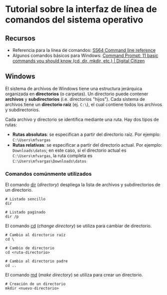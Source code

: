 # Tutorial sobre la interfaz de línea de comandos del sistema operativo

## Recursos
- Referencia para la línea de comandos: [SS64 Command line reference](https://ss64.com/)
- Algunos comandos básicos para Windows: [Command Prompt: 11 basic commands you should know (cd, dir, mkdir, etc.) | Digital Citizen](https://www.digitalcitizen.life/command-prompt-how-use-basic-commands)

## Windows
El sistema de archivos de Windows tiene una estructura jerárquica organizada en **directorios** (o carpetas). Un directorio puede contener **archivos** y **subdirectorios** (i.e. directorios "hijos"). Cada sistema de archivos tiene un **directorio raíz** (ej. ```C:\```), el cual contiene todos los archivos y subdirectorios.

Cada archivo y directorio se identifica mediante una ruta. Hay dos tipos de rutas:
- **Rutas absolutas**: se especifican a partir del directorio raíz. Por ejemplo: ```C:\Users\mfvargas```
- **Rutas relativas**: se especificar a partir del directorio actual. Por ejemplo: ```Downloads\datos```; en este caso, si el directorio actual es ```C:\Users\mfvargas```, la ruta completa es ```C:\Users\mfvargas\Downloads\datos```

### Comandos comúnmente utilizados
El comando [dir](https://ss64.com/nt/dir.html) (*directory*) despliega la lista de archivos y subdirectorios de un directorio.

```shell
# Listado sencillo
dir

# Listado paginado
dir /p
```

El comando [cd](https://ss64.com/nt/cd.html) (*change directory*) se utiliza para cambiar de directorio.

```shell
# Cambio al directorio raíz
cd \

# Cambio de directorio
cd <ruta-directorio>

# Cambio al directorio padre
cd ..
```

El comando [md](https://ss64.com/nt/md.html) (*make directory*) se utiliza para crear un directorio.

```shell
# Creación de un directorio
mkdir <nuevo-directorio>
```

